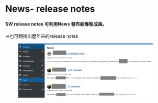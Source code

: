 # News- release notes

#### SW release notes 可利用News 發布給專案成員。

\->也可翻找出歷年來的release notes

<figure><img src="../../.gitbook/assets/image (3).png" alt=""><figcaption></figcaption></figure>

